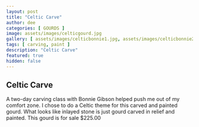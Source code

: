 ```yaml
---
layout: post
title: "Celtic Carve"
author: dee
categories: [ GOURDS ]
image: assets/images/celticgourd.jpg
gallery: [ assets/images/celticbonnie1.jpg, assets/images/celticbonnie2.jpg]
tags: [ carving, paint ]
description: "Celtic Carve"
featured: true
hidden: false
---
```


## Celtic Carve

A two-day carving class with Bonnie Gibson helped push me out of my comfort zone.
I chose to do a Celtic theme for this carved and painted gourd.  What looks like inlayed stone is just gourd carved in relief and painted.  This gourd is for sale $225.00
